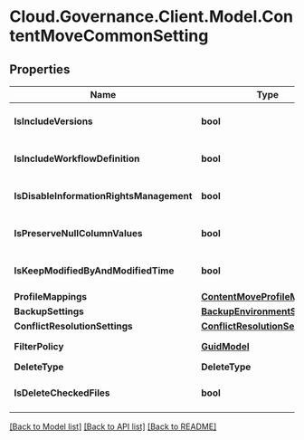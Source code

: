 # Cloud.Governance.Client.Model.ContentMoveCommonSetting
## Properties

Name | Type | Description | Notes
------------ | ------------- | ------------- | -------------
**IsIncludeVersions** | **bool** |  | [optional] [default to false]
**IsIncludeWorkflowDefinition** | **bool** |  | [optional] [default to false]
**IsDisableInformationRightsManagement** | **bool** |  | [optional] [default to false]
**IsPreserveNullColumnValues** | **bool** |  | [optional] [default to false]
**IsKeepModifiedByAndModifiedTime** | **bool** |  | [optional] [default to false]
**ProfileMappings** | [**ContentMoveProfileMappings**](ContentMoveProfileMappings.md) |  | [optional] 
**BackupSettings** | [**BackupEnvironmentSetting**](BackupEnvironmentSetting.md) |  | [optional] 
**ConflictResolutionSettings** | [**ConflictResolutionSetting**](ConflictResolutionSetting.md) |  | [optional] 
**FilterPolicy** | [**GuidModel**](GuidModel.md) | GuidModel model | [optional] 
**DeleteType** | **DeleteType** |  | [optional] 
**IsDeleteCheckedFiles** | **bool** |  | [optional] [default to false]

[[Back to Model list]](../README.md#documentation-for-models) [[Back to API list]](../README.md#documentation-for-api-endpoints) [[Back to README]](../README.md)

